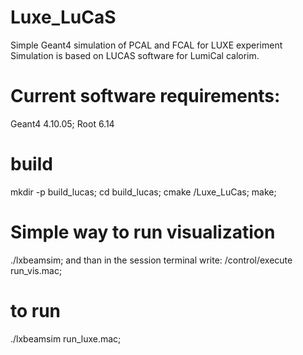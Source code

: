 # Luxe_LuCaS
Simple Geant4 simulation of PCAL and FCAL for LUXE experiment
Simulation is based on LUCAS software for LumiCal calorim.

# Current software requirements:
Geant4 4.10.05;
Root 6.14

# build
mkdir -p build_lucas;
cd build_lucas;
cmake <path-to-dir>/Luxe_LuCas;
make;

# Simple way to run visualization
./lxbeamsim;
and than in the session terminal write:
/control/execute run_vis.mac;

# to run
./lxbeamsim run_luxe.mac;
